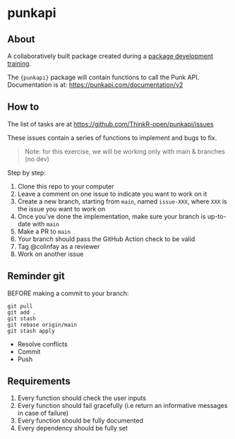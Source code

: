 
<!-- README.md is generated from README.Rmd. Please edit that file -->

# punkapi

<!-- badges: start -->

<!-- badges: end -->

## About

A collaboratively built package created during a [package development
training](https://thinkr.fr/formation-au-logiciel-r/creation-de-packages-r/).

The `{punkapi}` package will contain functions to call the Punk API.
Documentation is at: <https://punkapi.com/documentation/v2>

## How to

The list of tasks are at <https://github.com/ThinkR-open/punkapi/issues>

These issues contain a series of functions to implement and bugs to fix.

> Note: for this exercise, we will be working only with main & branches
> (no dev)

Step by step:

1.  Clone this repo to your computer
2.  Leave a comment on one issue to indicate you want to work on it
3.  Create a new branch, starting from `main`, named `issue-XXX`, where
    `XXX` is the issue you want to work on
4.  Once you’ve done the implementation, make sure your branch is
    up-to-date with `main`
5.  Make a PR to `main`
6.  Your branch should pass the GitHub Action check to be valid
7.  Tag @colinfay as a reviewer
8.  Work on another issue

## Reminder git

BEFORE making a commit to your branch:

    git pull
    git add .
    git stash
    git rebase origin/main
    git stash apply

  - Resolve conflicts
  - Commit
  - Push

## Requirements

1.  Every function should check the user inputs
2.  Every function should fail gracefully (i.e return an informative
    messages in case of failure)
3.  Every function should be fully documented
4.  Every dependency should be fully set
